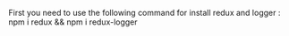 First you need to use the following command for install redux and logger : npm i redux && npm i redux-logger
